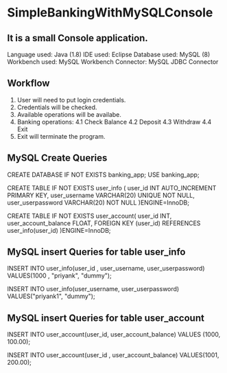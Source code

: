 # SimpleBankingWithMySQLConsole
It is a small Console application. 
------------------------------------
Language used: Java (1.8)
IDE used: Eclipse
Database used: MySQL (8)
Workbench used: MySQL Workbench 
Connector: MySQL JDBC Connector 

Workflow
------------------------------------

1. User will need to put login credentials.
2. Credentials will be checked.
3. Available operations will be availabe.
4. Banking operations:
4.1 Check Balance
4.2 Deposit
4.3 Withdraw
4.4 Exit
5. Exit will terminate the program.

MySQL Create Queries
------------------------------------

CREATE DATABASE IF NOT EXISTS banking_app;
USE banking_app;

CREATE TABLE IF NOT EXISTS user_info (
  user_id INT AUTO_INCREMENT PRIMARY KEY,
  user_username VARCHAR(20) UNIQUE NOT NULL,
  user_userpassword VARCHAR(20) NOT NULL
)ENGINE=InnoDB;

CREATE TABLE IF NOT EXISTS user_account(
  user_id INT,
  user_account_balance FLOAT,
  FOREIGN KEY (user_id) REFERENCES user_info(user_id)
)ENGINE=InnoDB;

MySQL insert Queries for table user_info
------------------------------------


INSERT INTO user_info(user_id , user_username, user_userpassword)
					VALUES(1000 , "priyank", "dummy");
          
INSERT INTO user_info(user_username, user_userpassword)
					VALUES("priyank1", "dummy");

MySQL insert Queries for table user_account
------------------------------------
INSERT INTO user_account(user_id, user_account_balance)
	        VALUES (1000, 100.00);
  
INSERT INTO user_account(user_id , user_account_balance)
          VALUES(1001, 200.00);  
